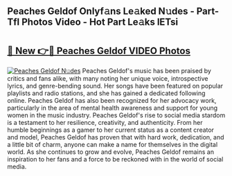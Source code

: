 ## Peaches Geldof Onlyf𝚊ns Le𝚊ked N𝚞des - Part-TfI Photos Video - Hot Part Le𝚊ks lETsi

# <h2><a href="http://ac37217.deff.icu/?id=Peaches+Geldof">🔗 New 👉🔴 Peaches Geldof VIDEO Photos</a></h2>

[![Peaches Geldof N𝚞des](https://i.imgur.com/rIISA9y.gif)](http://ac37217.deff.icu/?id=Peaches+Geldof)
Peaches Geldof's music has been praised by critics and fans alike, with many noting her unique voice, introspective lyrics, and genre-bending sound. Her songs have been featured on popular playlists and radio stations, and she has gained a dedicated following online. Peaches Geldof has also been recognized for her advocacy work, particularly in the area of mental health awareness and support for young women in the music industry. Peaches Geldof's rise to social media stardom is a testament to her resilience, creativity, and authenticity. From her humble beginnings as a gamer to her current status as a content creator and model, Peaches Geldof has proven that with hard work, dedication, and a little bit of charm, anyone can make a name for themselves in the digital world. As she continues to grow and evolve, Peaches Geldof remains an inspiration to her fans and a force to be reckoned with in the world of social media.
